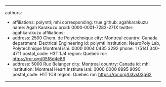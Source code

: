 ---
  authors:
  - affiliations: polymtl; mhi
    corresponding: true
    github: agahkarakuzu
    name: Agah Karakuzu
    orcid: 0000-0001-7283-271X
    twitter: agahkarakuzu
  affiliations:
  - address: 2500 Chem. de Polytechnique
    city: Montreal
    country: Canada
    department: Electrical Engineering
    id: polymtl
    institution: NeuroPoly Lab, Polytechnique Montreal
    isni: 0000 0004 0435 3292
    phone: 1 (514) 340-4711
    postal_code: H3T 1J4
    region: Quebec
    ror: https://ror.org/05f8d4e86
  - address: 5000 Rue Belanger
    city: Montreal
    country: Canada
    id: mhi
    institution: Montreal Heart Institute
    isni: 0000 0000 8995 9090
    postal_code: H1T 1C8
    region: Quebec
    ror: https://ror.org/03vs03g62
  ---